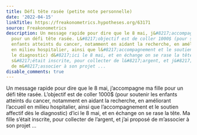 ```yaml
---
title: Défi tête rasée (petite note personnelle)
date: '2022-04-15'
linkTitle: https://freakonometrics.hypotheses.org/63171
source: Freakonometrics
description: Un message rapide pour dire que le 8 mai, j&#8217;accompagne ma fille
  pour un défi tête rasée. L&#8217;objectif est de coller 1000$ (pour soutenir les
  enfants atteints du cancer, notamment en aidant la recherche, en améliorant l&#8217;accueil
  en milieu hospitalier, ainsi que l&#8217;accompagnement et le soutien affectif dès
  le diagnostic) d&#8217;ici le 8 mai, et en échange on se rase la tête. Ma fille
  s&#8217;était inscrite, pour collecter de l&#8217;argent, et j&#8217;ai proposé
  de m&#8217;associer à son projet ...
disable_comments: true
---
```

Un message rapide pour dire que le 8 mai, j&#8217;accompagne ma fille pour un défi tête rasée. L&#8217;objectif est de coller 1000$ (pour soutenir les enfants atteints du cancer, notamment en aidant la recherche, en améliorant l&#8217;accueil en milieu hospitalier, ainsi que l&#8217;accompagnement et le soutien affectif dès le diagnostic) d&#8217;ici le 8 mai, et en échange on se rase la tête. Ma fille s&#8217;était inscrite, pour collecter de l&#8217;argent, et j&#8217;ai proposé de m&#8217;associer à son projet ...